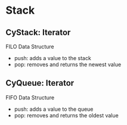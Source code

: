 # Stack

## CyStack: Iterator
FILO Data Structure
- push: adds a value to the stack
- pop: removes and returns the newest value

## CyQueue: Iterator
FIFO Data Structure
- push: adds a value to the queue
- pop: removes and returns the oldest value 
